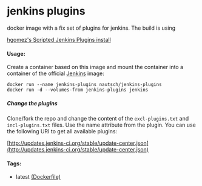 # jenkins plugins

docker image with a fix set of plugins for jenkins. The build is using

[hgomez's Scripted Jenkins Plugins install](https://gist.github.com/hgomez/2048146ddfb04ca42d91)

#### Usage:

Create a container based on this image and mount the container into
a container of the official [Jenkins](https://hub.docker.com/_/jenkins/) image:

    docker run --name jenkins-plugins nautsch/jenkins-plugins
    docker run -d --volumes-from jenkins-plugins jenkins

##### Change the plugins

Clone/fork the repo and change the content of the `excl-plugins.txt` and
`incl-plugins.txt` files. Use the name attribute from the plugin.
You can use the following URI to get all available plugins:

[http://updates.jenkins-ci.org/stable/update-center.json](http://updates.jenkins-ci.org/stable/update-center.json)

#### Tags:

* latest [(Dockerfile)](https://github.com/nautsch-com/docker-jenkins-plugins/blob/master/Dockerfile)